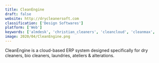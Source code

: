 ```yaml
---
title: CleanEngine
draft: false 
website: http://drycleanersoft.com
classification: ['Design Softwares']
platform: ['Web']
keywords: ['almdesk', 'christian_cleaners', 'cleancloud', 'cleanmax', 'cleanwash', 'compassmax', 'dccs_for_windows', 'dry_cleaning_made_easy', 'dry_cleaning_software', 'dryclean_pro', 'enlite_dry_cleaning_software', 'fcs_laundry_operations_management', 'follow', 'geelus_cloud_based_system', 'liberty_touch_control', 'linenweb_surgical_pack_system', 'quick_dry_cleaning', 'spot_business_systems', 'square', 'starchup', 'tms', 'windryclean']
image: 2020/04/CleanEngine.png
---
```

CleanEngine is a cloud-based ERP system designed specifically for dry cleaners, bio cleaners, laundries, ateliers & alterations.